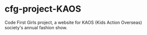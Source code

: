 # cfg-project-KAOS

Code First Girls project, a website for KAOS (Kids Action Overseas) society's annual fashion show.

